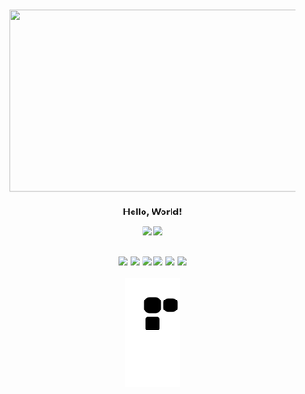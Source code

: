 <h1></h1>
<div align = "center">
  <img src = "https://user-images.githubusercontent.com/102668610/163696088-9e09b6a6-fbd1-4fd2-b2a4-14c092045889.png" height = "320x" width = "900px"/>
  </div>


 <div align = "center">
<h3> Hello, World! </h3>
  </div>

<div align ="center">
  <img src = "https://github-readme-stats.vercel.app/api?username=thiago-marquet&show_icons=true&icon_color=ffff80&text_color=d963bb&title_color=bd93fa&layout=compact&bg_color=373a59" height = "208px"/>
  <img src = "https://github-readme-stats.vercel.app/api/top-langs/?username=thiago-marquet&show_icons=true&icon_color=ffff80&text_color=d963bb&title_color=bd93fa&layout=compact&bg_color=373a59" height = "150px"/>
  </div>
<h2></h2>


<div align = "center">
<h2>
<img src="https://cdn.jsdelivr.net/gh/devicons/devicon/icons/csharp/csharp-original.svg" height = "35px" />
<img src="https://cdn.jsdelivr.net/gh/devicons/devicon/icons/java/java-original.svg" height = "35px"/>
<img src="https://cdn.jsdelivr.net/gh/devicons/devicon/icons/intellij/intellij-original.svg" height = "35px" />
<img src="https://cdn.jsdelivr.net/gh/devicons/devicon/icons/git/git-original.svg" height = "35px" />
<img src="https://cdn.jsdelivr.net/gh/devicons/devicon/icons/visualstudio/visualstudio-plain.svg" height = "35px"/>
<img src="https://cdn.jsdelivr.net/gh/devicons/devicon/icons/unity/unity-original.svg" height = "35px" />
 </h2>
  </div>

  
<div align = "center">
 <img src="https://github.com/thiago-marquet/thiago-marquet/blob/output/github-contribution-grid-snake.svg"/>
  </div>
